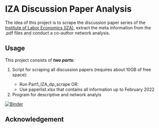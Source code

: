# IZA Discussion Paper Analysis
The idea of this project is to scrape the discussion paper series of the [Institute of Labor Economics (IZA)](https://www.iza.org/publications/dp), extract the meta information from the .pdf files and conduct a co-author network analysis.

## Usage
This project consists of ***two parts:***
<ol>
  <li>Script for scraping all discussion papers (requires about 10GB of free space): </li>
    <ul>
    <li>Run Part1_IZA_dp_scrape OR:</li>
    <li>Use paperlist.xlsx that contains all information up to February 2022</li>
   </ul>
  <li> Program for descriptive and network analyis
</ol>

[![Binder](https://mybinder.org/badge_logo.svg)](https://mybinder.org/v2/gh/4lexLammers/IZA_dp_network_analysis/master)

## Acknowledgement
